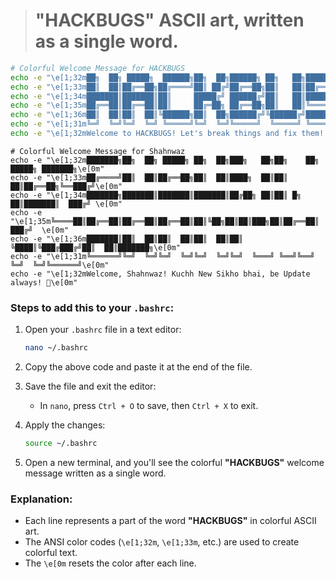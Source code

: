 > # **"HACKBUGS"** ASCII art, written as a single word.

```bash
# Colorful Welcome Message for HACKBUGS
echo -e "\e[1;32m██╗  ██╗ █████╗  ██████╗██╗  ██╗██████╗ ██╗   ██╗███████╗███████╗\e[0m"
echo -e "\e[1;33m██║  ██║██╔══██╗██╔════╝██║ ██╔╝██╔══██╗██║   ██║██╔════╝██╔════╝\e[0m"
echo -e "\e[1;34m███████║███████║██║     █████╔╝ ██████╔╝██║   ██║███████╗███████╗\e[0m"
echo -e "\e[1;35m██╔══██║██╔══██║██║     ██╔═██╗ ██╔══██╗██║   ██║╚════██║╚════██║\e[0m"
echo -e "\e[1;36m██║  ██║██║  ██║╚██████╗██║  ██╗██████╔╝╚██████╔╝███████║███████║\e[0m"
echo -e "\e[1;31m╚═╝  ╚═╝╚═╝  ╚═╝ ╚═════╝╚═╝  ╚═╝╚═════╝  ╚═════╝ ╚══════╝╚══════╝\e[0m"
echo -e "\e[1;32mWelcome to HACKBUGS! Let's break things and fix them! 🚀\e[0m"
```
```
# Colorful Welcome Message for Shahnwaz
echo -e "\e[1;32m███████╗██╗  ██╗ █████╗ ██╗  ██╗███╗   ██╗██╗    ██╗ █████╗ ███████╗\e[0m"
echo -e "\e[1;33m██╔════╝██║  ██║██╔══██╗██║  ██║████╗  ██║██║    ██║██╔══██╗╚══███╔╝\e[0m"
echo -e "\e[1;34m███████╗███████║███████║███████║██╔██╗ ██║██║ █╗ ██║███████║  ███╔╝ \e[0m"
echo -e "\e[1;35m╚════██║██╔══██║██╔══██║██╔══██║██║╚██╗██║██║███╗██║██╔══██║ ███╔╝  \e[0m"
echo -e "\e[1;36m███████║██║  ██║██║  ██║██║  ██║██║ ╚████║╚███╔███╔╝██║  ██║███████╗\e[0m"
echo -e "\e[1;31m╚══════╝╚═╝  ╚═╝╚═╝  ╚═╝╚═╝  ╚═╝╚═╝  ╚═══╝ ╚══╝╚══╝ ╚═╝  ╚═╝╚══════╝\e[0m"
echo -e "\e[1;32mWelcome, Shahnwaz! Kuchh New Sikho bhai, be Update always! 🚀\e[0m"
```

### Steps to add this to your `.bashrc`:
1. Open your `.bashrc` file in a text editor:
   ```bash
   nano ~/.bashrc
   ```

2. Copy the above code and paste it at the end of the file.

3. Save the file and exit the editor:
   - In `nano`, press `Ctrl + O` to save, then `Ctrl + X` to exit.

4. Apply the changes:
   ```bash
   source ~/.bashrc
   ```

5. Open a new terminal, and you'll see the colorful **"HACKBUGS"** welcome message written as a single word.

### Explanation:
- Each line represents a part of the word **"HACKBUGS"** in colorful ASCII art.
- The ANSI color codes (`\e[1;32m`, `\e[1;33m`, etc.) are used to create colorful text.
- The `\e[0m` resets the color after each line.

